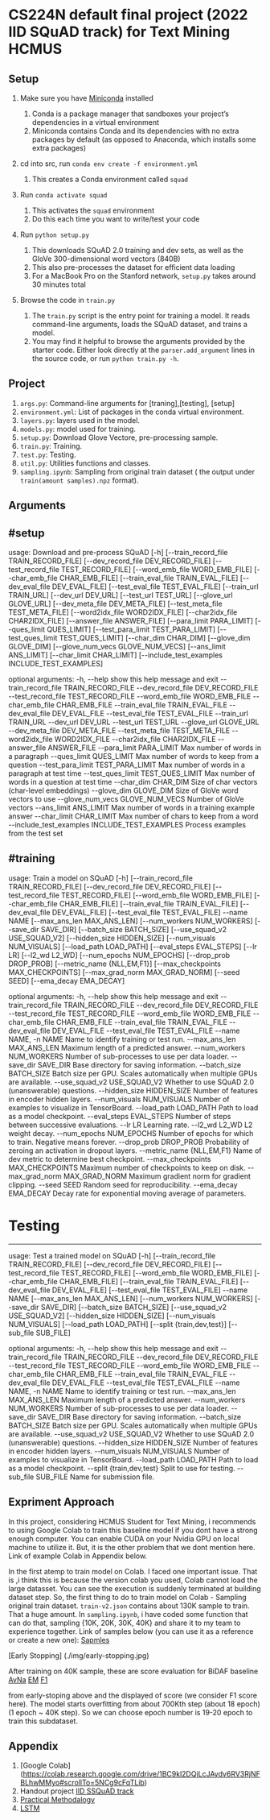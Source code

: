 # CS224N default final project (2022 IID SQuAD track) for Text Mining HCMUS

## Setup

1. Make sure you have [Miniconda](https://conda.io/docs/user-guide/install/index.html#regular-installation) installed

   1. Conda is a package manager that sandboxes your project’s dependencies in a virtual environment
   2. Miniconda contains Conda and its dependencies with no extra packages by default (as opposed to Anaconda, which installs some extra packages)

2. cd into src, run `conda env create -f environment.yml`

   1. This creates a Conda environment called `squad`

3. Run `conda activate squad`

   1. This activates the `squad` environment
   2. Do this each time you want to write/test your code

4. Run `python setup.py`

   1. This downloads SQuAD 2.0 training and dev sets, as well as the GloVe 300-dimensional word vectors (840B)
   2. This also pre-processes the dataset for efficient data loading
   3. For a MacBook Pro on the Stanford network, `setup.py` takes around 30 minutes total

5. Browse the code in `train.py`
   1. The `train.py` script is the entry point for training a model. It reads command-line arguments, loads the SQuAD dataset, and trains a model.
   2. You may find it helpful to browse the arguments provided by the starter code. Either look directly at the `parser.add_argument` lines in the source code, or run `python train.py -h`.

## Project

1. `args.py`: Command-line arguments for [traning],[testing], [setup]
2. `environment.yml`: List of packages in the conda virtual environment.
3. `layers.py`: layers used in the model.
4. `models.py`: model used for training.
5. `setup.py`: Download Glove Vectore, pre-processing sample.
6. `train.py`: Training.
7. `test.py`: Testing.
8. `util.py`: Utilities functions and classes.
9. `sampling.ipynb`: Sampling from original train dataset ( the output under `train(amount samples).npz` format).

## Arguments

## #setup

usage: Download and pre-process SQuAD [-h] [--train_record_file TRAIN_RECORD_FILE] [--dev_record_file DEV_RECORD_FILE]
[--test_record_file TEST_RECORD_FILE] [--word_emb_file WORD_EMB_FILE] [--char_emb_file CHAR_EMB_FILE]
[--train_eval_file TRAIN_EVAL_FILE] [--dev_eval_file DEV_EVAL_FILE] [--test_eval_file TEST_EVAL_FILE]
[--train_url TRAIN_URL] [--dev_url DEV_URL] [--test_url TEST_URL] [--glove_url GLOVE_URL]
[--dev_meta_file DEV_META_FILE] [--test_meta_file TEST_META_FILE] [--word2idx_file WORD2IDX_FILE]
[--char2idx_file CHAR2IDX_FILE] [--answer_file ANSWER_FILE] [--para_limit PARA_LIMIT] [--ques_limit QUES_LIMIT]
[--test_para_limit TEST_PARA_LIMIT] [--test_ques_limit TEST_QUES_LIMIT] [--char_dim CHAR_DIM]
[--glove_dim GLOVE_DIM] [--glove_num_vecs GLOVE_NUM_VECS] [--ans_limit ANS_LIMIT] [--char_limit CHAR_LIMIT]
[--include_test_examples INCLUDE_TEST_EXAMPLES]

optional arguments:
-h, --help show this help message and exit
--train_record_file TRAIN_RECORD_FILE
--dev_record_file DEV_RECORD_FILE
--test_record_file TEST_RECORD_FILE
--word_emb_file WORD_EMB_FILE
--char_emb_file CHAR_EMB_FILE
--train_eval_file TRAIN_EVAL_FILE
--dev_eval_file DEV_EVAL_FILE
--test_eval_file TEST_EVAL_FILE
--train_url TRAIN_URL
--dev_url DEV_URL
--test_url TEST_URL
--glove_url GLOVE_URL
--dev_meta_file DEV_META_FILE
--test_meta_file TEST_META_FILE
--word2idx_file WORD2IDX_FILE
--char2idx_file CHAR2IDX_FILE
--answer_file ANSWER_FILE
--para_limit PARA_LIMIT
Max number of words in a paragraph
--ques_limit QUES_LIMIT
Max number of words to keep from a question
--test_para_limit TEST_PARA_LIMIT
Max number of words in a paragraph at test time
--test_ques_limit TEST_QUES_LIMIT
Max number of words in a question at test time
--char_dim CHAR_DIM Size of char vectors (char-level embeddings)
--glove_dim GLOVE_DIM
Size of GloVe word vectors to use
--glove_num_vecs GLOVE_NUM_VECS
Number of GloVe vectors
--ans_limit ANS_LIMIT
Max number of words in a training example answer
--char_limit CHAR_LIMIT
Max number of chars to keep from a word
--include_test_examples INCLUDE_TEST_EXAMPLES
Process examples from the test set

## #training

usage: Train a model on SQuAD [-h] [--train_record_file TRAIN_RECORD_FILE] [--dev_record_file DEV_RECORD_FILE] [--test_record_file TEST_RECORD_FILE]
[--word_emb_file WORD_EMB_FILE] [--char_emb_file CHAR_EMB_FILE] [--train_eval_file TRAIN_EVAL_FILE]
[--dev_eval_file DEV_EVAL_FILE] [--test_eval_file TEST_EVAL_FILE] --name NAME [--max_ans_len MAX_ANS_LEN]
[--num_workers NUM_WORKERS] [--save_dir SAVE_DIR] [--batch_size BATCH_SIZE] [--use_squad_v2 USE_SQUAD_V2]
[--hidden_size HIDDEN_SIZE] [--num_visuals NUM_VISUALS] [--load_path LOAD_PATH] [--eval_steps EVAL_STEPS] [--lr LR]
[--l2_wd L2_WD] [--num_epochs NUM_EPOCHS] [--drop_prob DROP_PROB] [--metric_name {NLL,EM,F1}]
[--max_checkpoints MAX_CHECKPOINTS] [--max_grad_norm MAX_GRAD_NORM] [--seed SEED] [--ema_decay EMA_DECAY]

optional arguments:
-h, --help show this help message and exit
--train_record_file TRAIN_RECORD_FILE
--dev_record_file DEV_RECORD_FILE
--test_record_file TEST_RECORD_FILE
--word_emb_file WORD_EMB_FILE
--char_emb_file CHAR_EMB_FILE
--train_eval_file TRAIN_EVAL_FILE
--dev_eval_file DEV_EVAL_FILE
--test_eval_file TEST_EVAL_FILE
--name NAME, -n NAME Name to identify training or test run.
--max_ans_len MAX_ANS_LEN Maximum length of a predicted answer.
--num_workers NUM_WORKERS Number of sub-processes to use per data loader.
--save_dir SAVE_DIR Base directory for saving information.
--batch_size BATCH_SIZE Batch size per GPU. Scales automatically when multiple GPUs are available.
--use_squad_v2 USE_SQUAD_V2 Whether to use SQuAD 2.0 (unanswerable) questions.
--hidden_size HIDDEN_SIZE Number of features in encoder hidden layers.
--num_visuals NUM_VISUALS Number of examples to visualize in TensorBoard.
--load_path LOAD_PATH Path to load as a model checkpoint.
--eval_steps EVAL_STEPS Number of steps between successive evaluations.
--lr LR Learning rate.
--l2_wd L2_WD L2 weight decay.
--num_epochs NUM_EPOCHS Number of epochs for which to train. Negative means forever.
--drop_prob DROP_PROB Probability of zeroing an activation in dropout layers.
--metric_name {NLL,EM,F1} Name of dev metric to determine best checkpoint.
--max_checkpoints MAX_CHECKPOINTS Maximum number of checkpoints to keep on disk.
--max_grad_norm MAX_GRAD_NORM Maximum gradient norm for gradient clipping.
--seed SEED Random seed for reproducibility.
--ema_decay EMA_DECAY Decay rate for exponential moving average of parameters.

# Testing

---

usage: Test a trained model on SQuAD [-h] [--train_record_file TRAIN_RECORD_FILE] [--dev_record_file DEV_RECORD_FILE] [--test_record_file TEST_RECORD_FILE]
[--word_emb_file WORD_EMB_FILE] [--char_emb_file CHAR_EMB_FILE] [--train_eval_file TRAIN_EVAL_FILE]
[--dev_eval_file DEV_EVAL_FILE] [--test_eval_file TEST_EVAL_FILE] --name NAME [--max_ans_len MAX_ANS_LEN]
[--num_workers NUM_WORKERS] [--save_dir SAVE_DIR] [--batch_size BATCH_SIZE] [--use_squad_v2 USE_SQUAD_V2]
[--hidden_size HIDDEN_SIZE] [--num_visuals NUM_VISUALS] [--load_path LOAD_PATH] [--split {train,dev,test}]
[--sub_file SUB_FILE]

optional arguments:
-h, --help show this help message and exit
--train_record_file TRAIN_RECORD_FILE
--dev_record_file DEV_RECORD_FILE
--test_record_file TEST_RECORD_FILE
--word_emb_file WORD_EMB_FILE
--char_emb_file CHAR_EMB_FILE
--train_eval_file TRAIN_EVAL_FILE
--dev_eval_file DEV_EVAL_FILE
--test_eval_file TEST_EVAL_FILE
--name NAME, -n NAME Name to identify training or test run.
--max_ans_len MAX_ANS_LEN
Maximum length of a predicted answer.
--num_workers NUM_WORKERS
Number of sub-processes to use per data loader.
--save_dir SAVE_DIR Base directory for saving information.
--batch_size BATCH_SIZE
Batch size per GPU. Scales automatically when multiple GPUs are available.
--use_squad_v2 USE_SQUAD_V2
Whether to use SQuAD 2.0 (unanswerable) questions.
--hidden_size HIDDEN_SIZE
Number of features in encoder hidden layers.
--num_visuals NUM_VISUALS
Number of examples to visualize in TensorBoard.
--load_path LOAD_PATH
Path to load as a model checkpoint.
--split {train,dev,test}
Split to use for testing.
--sub_file SUB_FILE Name for submission file.

## Expriment Approach

In this project, considering HCMUS Student for Text Mining, i recommends to using Google Colab to train this baseline model if you dont have a strong enough computer. You can enable CUDA on your Nvidia GPU on local machine to utilize it.
But, it is the other problem that we dont mention here. Link of example Colab in Appendix below.

In the first atemp to train model on Colab. I faced one important issue. That is ,i think this is because the version colab you used, Colab cannot load the large datasset. You can see the execution is suddenly terminated at building dataset step.
So, the first thing to do to train model on Colab - Sampling original train dataset. `train-v2.json` contains about 130K sample to train. That a huge amount.
In `sampling.ipynb`, i have coded some function that can do that, sampling {10K, 20K, 30K, 40K} and share it to my team to experience together. Link of samples below (you can use it as a reference or create a new one):
[Sapmles](https://drive.google.com/drive/folders/1ozRICdlw_mrpaWUSTVFHWHbU8lbrhr0t?usp=sharing)

[Early Stopping] (./img/early-stopping.jpg)

After training on 40K sample, these are score evaluation for BiDAF baseline
[AvNa](./img/AvNA.png)
[EM](./img/EM.png)
[F1](./img/F1.png)

from early-stoping above and the displayed of score (we consider F1 score here). The model starts overfitting from about 700Kth step (about 18 epoch)(1 epoch ~ 40K step). So we can choose epoch number is 19-20 epoch to train this subdataset.

## Appendix

1. [Google Colab] (https://colab.research.google.com/drive/1BC9kl2DQjLcJAydv6RV3RjNFBLhwMMyo#scrollTo=5NCg9cFqTLib)
2. Handout project [IID SSQuAD track](https://web.stanford.edu/class/archive/cs/cs224n/cs224n.1224/project/default-final-project-handout-squad-track.pdf)
3. [Practical Methodalogy](https://www.deeplearningbook.org/contents/guidelines.html)
4. [LSTM](https://d2l.ai/chapter_recurrent-modern/lstm.html)
